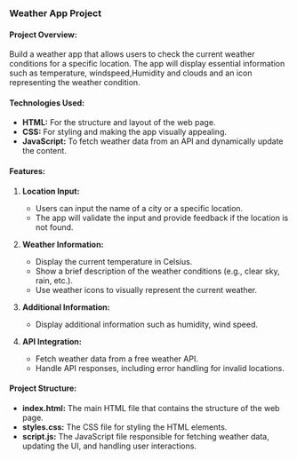 ### Weather App Project

#### Project Overview:

Build a weather app that allows users to check the current weather conditions for a specific location. The app will display essential information such as temperature, windspeed,Humidity and clouds and an icon representing the weather condition.

#### Technologies Used:

- **HTML:** For the structure and layout of the web page.
- **CSS:** For styling and making the app visually appealing.
- **JavaScript:** To fetch weather data from an API and dynamically update the content.

#### Features:

1. **Location Input:**
   - Users can input the name of a city or a specific location.
   - The app will validate the input and provide feedback if the location is not found.

2. **Weather Information:**
   - Display the current temperature in Celsius.
   - Show a brief description of the weather conditions (e.g., clear sky, rain, etc.).
   - Use weather icons to visually represent the current weather.

3. **Additional Information:**
   - Display additional information such as humidity, wind speed.

4. **API Integration:**
   - Fetch weather data from a free weather API.
   - Handle API responses, including error handling for invalid locations.

#### Project Structure:

- **index.html:** The main HTML file that contains the structure of the web page.
- **styles.css:** The CSS file for styling the HTML elements.
- **script.js:** The JavaScript file responsible for fetching weather data, updating the UI, and handling user interactions.
